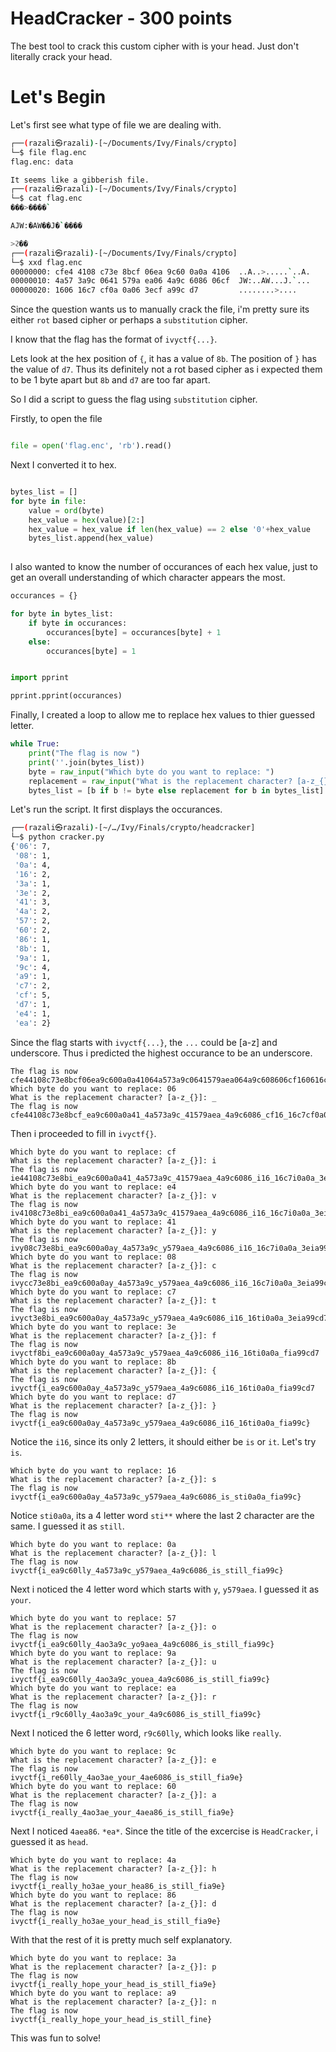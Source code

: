 # HeadCracker - 300 points

The best tool to crack this custom cipher with is your head. Just don't literally crack your head.


# Let's Begin

Let's first see what type of file we are dealing with.
```sh
┌──(razali㉿razali)-[~/Documents/Ivy/Finals/crypto]
└─$ file flag.enc          
flag.enc: data

It seems like a gibberish file.                                                                                                                                                                                                                                             
┌──(razali㉿razali)-[~/Documents/Ivy/Finals/crypto]
└─$ cat flag.enc           
���>����`

AJW:�AW��J�`����

>ϩ��                                                                                                                                                                                                                                             
┌──(razali㉿razali)-[~/Documents/Ivy/Finals/crypto]
└─$ xxd flag.enc 
00000000: cfe4 4108 c73e 8bcf 06ea 9c60 0a0a 4106  ..A..>.....`..A.
00000010: 4a57 3a9c 0641 579a ea06 4a9c 6086 06cf  JW:..AW...J.`...
00000020: 1606 16c7 cf0a 0a06 3ecf a99c d7         ........>....

```

Since the question wants us to manually crack the file, i'm pretty sure its either `rot` based cipher or perhaps
a `substitution` cipher.

I know that the flag has the format of `ivyctf{...}`.

Lets look at the hex position of `{`, it has a value of `8b`.
The position of `}` has the value of `d7`. Thus its definitely not a rot based cipher as i expected them to be 1 byte apart but `8b` and `d7` are too far apart.

So I did a script to guess the flag using `substitution` cipher.

Firstly, to open the file


```py

file = open('flag.enc', 'rb').read()

```

Next I converted it to hex.

```py

bytes_list = []
for byte in file:
    value = ord(byte)
    hex_value = hex(value)[2:]
    hex_value = hex_value if len(hex_value) == 2 else '0'+hex_value
    bytes_list.append(hex_value)
	
```

I also wanted to know the number of occurances of each hex value, just to get an overall
understanding of which character appears the most.

```py
occurances = {}

for byte in bytes_list:
    if byte in occurances:
        occurances[byte] = occurances[byte] + 1
    else:
        occurances[byte] = 1


import pprint

pprint.pprint(occurances)
```

Finally, I created a loop to allow me to replace hex values to thier guessed letter.

```py
while True:
    print("The flag is now ")
    print(''.join(bytes_list))
    byte = raw_input("Which byte do you want to replace: ")
    replacement = raw_input("What is the replacement character? [a-z_{}]: ")
    bytes_list = [b if b != byte else replacement for b in bytes_list]

```

Let's run the script. It first displays the occurances.
```sh
┌──(razali㉿razali)-[~/…/Ivy/Finals/crypto/headcracker]
└─$ python cracker.py
{'06': 7,
 '08': 1,
 '0a': 4,
 '16': 2,
 '3a': 1,
 '3e': 2,
 '41': 3,
 '4a': 2,
 '57': 2,
 '60': 2,
 '86': 1,
 '8b': 1,
 '9a': 1,
 '9c': 4,
 'a9': 1,
 'c7': 2,
 'cf': 5,
 'd7': 1,
 'e4': 1,
 'ea': 2}
 ```
 Since the flag starts with `ivyctf{...}`, the `...` could be [a-z] and underscore.
 Thus i predicted the highest occurance to be an underscore.
 
 ```
The flag is now 
cfe44108c73e8bcf06ea9c600a0a41064a573a9c0641579aea064a9c608606cf160616c7cf0a0a063ecfa99cd7
Which byte do you want to replace: 06
What is the replacement character? [a-z_{}]: _
The flag is now 
cfe44108c73e8bcf_ea9c600a0a41_4a573a9c_41579aea_4a9c6086_cf16_16c7cf0a0a_3ecfa99cd7
```
Then i proceeded to fill in `ivyctf{}`.

```
Which byte do you want to replace: cf
What is the replacement character? [a-z_{}]: i
The flag is now 
ie44108c73e8bi_ea9c600a0a41_4a573a9c_41579aea_4a9c6086_i16_16c7i0a0a_3eia99cd7
Which byte do you want to replace: e4
What is the replacement character? [a-z_{}]: v
The flag is now 
iv4108c73e8bi_ea9c600a0a41_4a573a9c_41579aea_4a9c6086_i16_16c7i0a0a_3eia99cd7
Which byte do you want to replace: 41
What is the replacement character? [a-z_{}]: y
The flag is now 
ivy08c73e8bi_ea9c600a0ay_4a573a9c_y579aea_4a9c6086_i16_16c7i0a0a_3eia99cd7
Which byte do you want to replace: 08
What is the replacement character? [a-z_{}]: c
The flag is now 
ivycc73e8bi_ea9c600a0ay_4a573a9c_y579aea_4a9c6086_i16_16c7i0a0a_3eia99cd7
Which byte do you want to replace: c7
What is the replacement character? [a-z_{}]: t
The flag is now 
ivyct3e8bi_ea9c600a0ay_4a573a9c_y579aea_4a9c6086_i16_16ti0a0a_3eia99cd7
Which byte do you want to replace: 3e
What is the replacement character? [a-z_{}]: f
The flag is now 
ivyctf8bi_ea9c600a0ay_4a573a9c_y579aea_4a9c6086_i16_16ti0a0a_fia99cd7
Which byte do you want to replace: 8b
What is the replacement character? [a-z_{}]: {
The flag is now 
ivyctf{i_ea9c600a0ay_4a573a9c_y579aea_4a9c6086_i16_16ti0a0a_fia99cd7
Which byte do you want to replace: d7
What is the replacement character? [a-z_{}]: }
The flag is now 
ivyctf{i_ea9c600a0ay_4a573a9c_y579aea_4a9c6086_i16_16ti0a0a_fia99c}
```

Notice the `i16`, since its only 2 letters, it should either be `is` or `it`.
Let's try `is`.

```
Which byte do you want to replace: 16
What is the replacement character? [a-z_{}]: s
The flag is now 
ivyctf{i_ea9c600a0ay_4a573a9c_y579aea_4a9c6086_is_sti0a0a_fia99c}
```

Notice `sti0a0a`, its a 4 letter word `sti**` where the last 2 character are the same. I guessed it as `still`.

```
Which byte do you want to replace: 0a
What is the replacement character? [a-z_{}]: l
The flag is now 
ivyctf{i_ea9c60lly_4a573a9c_y579aea_4a9c6086_is_still_fia99c}
```
Next i noticed the 4 letter word which starts with `y`, `y579aea`. I guessed it as `your`.

```
Which byte do you want to replace: 57
What is the replacement character? [a-z_{}]: o
The flag is now 
ivyctf{i_ea9c60lly_4ao3a9c_yo9aea_4a9c6086_is_still_fia99c}
Which byte do you want to replace: 9a
What is the replacement character? [a-z_{}]: u
The flag is now 
ivyctf{i_ea9c60lly_4ao3a9c_youea_4a9c6086_is_still_fia99c}
Which byte do you want to replace: ea
What is the replacement character? [a-z_{}]: r
The flag is now 
ivyctf{i_r9c60lly_4ao3a9c_your_4a9c6086_is_still_fia99c}
```

Next I noticed the 6 letter word, `r9c60lly`, which looks like `really`.

```
Which byte do you want to replace: 9c
What is the replacement character? [a-z_{}]: e
The flag is now 
ivyctf{i_re60lly_4ao3ae_your_4ae6086_is_still_fia9e}
Which byte do you want to replace: 60
What is the replacement character? [a-z_{}]: a
The flag is now 
ivyctf{i_really_4ao3ae_your_4aea86_is_still_fia9e}

```

Next I noticed `4aea86`. `*ea*`. Since the title of the excercise is `HeadCracker`, i guessed it as `head`.

```
Which byte do you want to replace: 4a
What is the replacement character? [a-z_{}]: h
The flag is now 
ivyctf{i_really_ho3ae_your_hea86_is_still_fia9e}
Which byte do you want to replace: 86
What is the replacement character? [a-z_{}]: d
The flag is now 
ivyctf{i_really_ho3ae_your_head_is_still_fia9e}
```

With that the rest of it is pretty much self explanatory.

```
Which byte do you want to replace: 3a
What is the replacement character? [a-z_{}]: p
The flag is now 
ivyctf{i_really_hope_your_head_is_still_fia9e}
Which byte do you want to replace: a9
What is the replacement character? [a-z_{}]: n
The flag is now 
ivyctf{i_really_hope_your_head_is_still_fine}
```

This was fun to solve!
